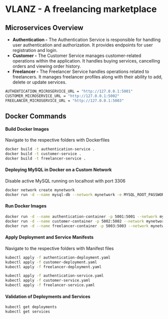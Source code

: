 # VLANZ - A freelancing marketplace

## Microservices Overview

- **Authentication -** The Authentication Service is responsible for handling user authentication and authorization. It provides endpoints for user registration and login.
- **Customer -** The Customer Service manages customer-related operations within the application. It handles buying services, cancelling orders and viewing order history.
- **Freelancer -** The Freelancer Service handles operations related to freelancers. It manages freelancer profiles along with their ability to add, delete or update services.

```bash
AUTHENTICATION_MICROSERVICE_URL = "http://127.0.0.1:5001"
CUSTOMER_MICROSERVICE_URL = "http://127.0.0.1:5002"
FREELANCER_MICROSERVICE_URL = "http://127.0.0.1:5003"
```


## Docker Commands

#### Build Docker Images
Navigate to the respective folders with Dockerfiles
```bash
docker build -t authentication-service .
docker build -t customer-service .
docker build -t freelancer-service .
```

#### Deploying MySQL in Docker on a Custom Network
Disable active MySQL running on localhost with port 3306
```bash
docker network create mynetwork
docker run -d --name mysql-db --network mynetwork -e MYSQL_ROOT_PASSWORD=password -e MYSQL_DATABASE=253_265_284_309 -p 3306:3306 mysql:latest
```

#### Run Docker Images
```bash
docker run -d --name authentication-container -p 5001:5001 --network mynetwork authentication-service
docker run -d --name customer-container -p 5002:5002 --network mynetwork customer-service
docker run -d --name freelancer-container -p 5003:5003 --network mynetwork freelancer-service
```

#### Apply Deployment and Service Manifests
Navigate to the respective folders with Manifest files
```bash
kubectl apply -f authentication-deployment.yaml
kubectl apply -f customer-deployment.yaml
kubectl apply -f freelancer-deployment.yaml
```
```bash
kubectl apply -f authentication-service.yaml
kubectl apply -f customer-service.yaml
kubectl apply -f freelancer-service.yaml
```

#### Validation of Deployments and Services
```bash
kubectl get deployments
kubectl get services
```
